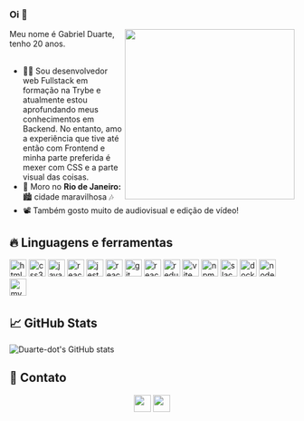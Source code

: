 ### Oi 👋

<div>
<img src="https://media4.giphy.com/media/SHjOSDkKZ18qOHA5B5/giphy.gif?cid=ecf05e47z2pgmv6xdwhmxml25c3bb884l4vq5lwbyb3nm6sq&rid=giphy.gif&ct=s" width="300" align="right"/>
<p align="left">
Meu nome é Gabriel Duarte, tenho 20 anos. <br> <br>
  
  - 👨‍💻 Sou desenvolvedor web Fullstack em formação na Trybe e atualmente estou aprofundando meus conhecimentos em Backend. No entanto, amo a experiência que tive até então com Frontend e minha parte preferida é mexer com CSS e a parte visual das coisas. <br>
  - 📌 Moro no <strong>Rio de Janeiro:</strong> 🏙️ cidade maravilhosa 🎶 <br> 
  - 📽️ Também gosto muito de audiovisual e edição de vídeo!<br>
</p>
</div>

## 🔥 Linguagens e ferramentas
<p>
  <img alt="html5" src="https://img.shields.io/badge/HTML5-E34F26?style=for-the-badge&logo=html5&logoColor=white" style="margin-bottom: 4px;" height="30px">
  <img alt="css3" src="https://img.shields.io/badge/CSS3-1572B6?style=for-the-badge&logo=css3&logoColor=white" style="margin-bottom: 4px;" height="30px">
  <img alt="javascript" src="https://img.shields.io/badge/JavaScript-F7DF1E?style=for-the-badge&logo=javascript&logoColor=black" style="margin-bottom: 4px;" height="30px">
  <img alt="react" src="https://img.shields.io/badge/React-20232A?style=for-the-badge&logo=react&logoColor=61DAFB" style="margin-bottom: 4px;" height="30px">
  <img alt="jest" src="https://img.shields.io/badge/Jest-323330?style=for-the-badge&logo=Jest&logoColor=white" style="margin-bottom: 4px;" height="30px">
  <img alt="react testing library" src="https://img.shields.io/badge/testing%20library-323330?style=for-the-badge&logo=testing-library&logoColor=red" style="margin-bottom: 4px;" height="30px">
  <img alt="git" src="https://img.shields.io/badge/GIT-E44C30?style=for-the-badge&logo=git&logoColor=white" style="margin-bottom: 4px;" height="30px">
  <img alt="react router" src="https://img.shields.io/badge/React_Router-CA4245?style=for-the-badge&logo=react-router&logoColor=white" style="margin-bottom: 4px;" height="30px">
  <img alt="redux" src="https://img.shields.io/badge/Redux-593D88?style=for-the-badge&logo=redux&logoColor=white" style="margin-bottom: 4px;" height="30px">
  <img alt="vite" src="https://img.shields.io/badge/vite-%23646CFF.svg?style=for-the-badge&logo=vite&logoColor=white" style="margin-bottom: 4px;" height="30px">
  <img alt="npm" src="https://img.shields.io/badge/NPM-%23CB3837.svg?style=for-the-badge&logo=npm&logoColor=white" style="margin-bottom: 4px;" height="30px">
  <img alt="slack" src="https://img.shields.io/badge/Slack-4A154B?style=for-the-badge&logo=slack&logoColor=white" style="margin-bottom: 4px;" height="30px">
  <img alt="docker" src="https://img.shields.io/badge/Docker-2496ED.svg?style=for-the-badge&logo=Docker&logoColor=white" style="margin-bottom: 4px;" height="30px">
  <img alt="node" src="https://img.shields.io/badge/Node.js-339933.svg?style=for-the-badge&logo=nodedotjs&logoColor=white" style="margin-bottom: 4px;" height="30px">
  <img alt="mysql" src="https://img.shields.io/badge/MySQL-4479A1.svg?style=for-the-badge&logo=MySQL&logoColor=white" style="margin-bottom: 4px;" height="30px">
</p>

## 📈 GitHub Stats
![Duarte-dot's GitHub stats](https://github-readme-stats.vercel.app/api?username=duarte-dot&show_icons=true&theme=dracula)

## 👥 Contato

<p align="center">
<a href="https://www.linkedin.com/in/duarte-dev/"><img src="https://img.shields.io/badge/linkedin-%230077B5.svg?style=for-the-badge&logo=linkedin&logoColor=white" style="margin-bottom: 4px;" height="30px" target="_blank"></a>
<a href="mailto:padna8@gmail.com"><img src="https://img.shields.io/badge/Gmail-D14836?style=for-the-badge&logo=gmail&logoColor=white" style="margin-bottom: 4px;" height="30px" target="_blank"></a>
</p>
